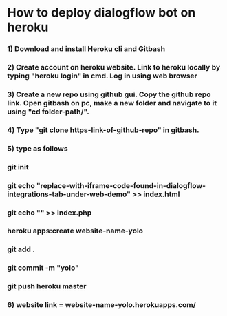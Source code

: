 # How to deploy dialogflow bot on heroku
### 1) Download and install Heroku cli and Gitbash 
### 2) Create account on heroku website. Link to heroku locally by typing "heroku login" in cmd. Log in using web browser
### 3) Create a new repo using github gui. Copy the github repo link. Open gitbash on pc, make a new folder and navigate to it using "cd folder-path/".
### 4) Type "git clone https-link-of-github-repo" in gitbash.
### 5) type as follows
###    git init
###    git echo "replace-with-iframe-code-found-in-dialogflow-integrations-tab-under-web-demo" >> index.html
###    git echo "<?php header( 'Location: /index.html' ) ;  ?>" >> index.php
###    heroku apps:create website-name-yolo
###    git add .
###    git commit -m "yolo"
###    git push heroku master

### 6) website link = website-name-yolo.herokuapps.com/
